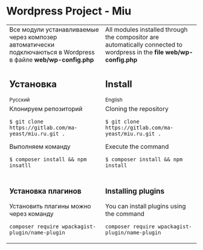 <h1>Wordpress Project - Miu</h1>
<table>
<tbody style="width: 100%">
<tr>
<td>
Все модули устанавливаемые через композер автоматически подключаються в Wordpress 
в файле <b>web/wp-config.php</b>
</td>
<td>
All modules installed through the compositor are automatically connected to wordpress
in the <b>file web/wp-config.php</b>
</td>
</tr>
<tr>
<td>
<h2>Установка</h2>
<small>Русский</small>
</td>
<td>
<h2>Install</h2>
<small>English</small>
</td>
</tr>
<tr>
<td class="rus">
Клонируем репозиторий

`$ git clone https://gitlab.com/ma-yeast/miu.ru.git .`

Выполняем команду

`$ composer install && npm insatll`

</td>
<td class="en">
Cloning the repository

`$ git clone https://gitlab.com/ma-yeast/miu.ru.git .`

Execute the command

`$ composer install && npm install`
</td>
</tr>
<tr>
<td class="rus">
<h3>Установка плагинов</h3>
Установить плагины можно через команду

`composer require wpackagist-plugin/name-plugin`
</td>
<td class="en">
<h3>Installing plugins</h3>
You can install plugins using the command

`composer require wpackagist-plugin/name-plugin`
</td>
</tr>
</tbody>

</table>
